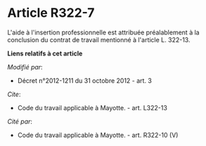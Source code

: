 # Article R322-7

L'aide à l'insertion professionnelle est attribuée préalablement à la conclusion du contrat de travail mentionné à l'article
L. 322-13.

**Liens relatifs à cet article**

_Modifié par_:

  - Décret n°2012-1211 du 31 octobre 2012 - art. 3

_Cite_:

  - Code du travail applicable à Mayotte. - art. L322-13

_Cité par_:

  - Code du travail applicable à Mayotte. - art. R322-10 (V)
